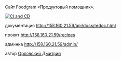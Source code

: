 Cайт Foodgram «Продуктовый помощник».

[![CI and CD](https://github.com/X0X0T/foodgram-project-react/actions/workflows/main.yml/badge.svg)](https://github.com/X0X0T/foodgram-project-react/actions/workflows/main.yml)


документация http://158.160.21.59/api/docs/redoc.html

проект http://158.160.21.59/recipes

админка http://158.160.21.59/admin/

автор <a href="https://github.com/XOXOX">Орловский Дмитрий</a>
